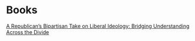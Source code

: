 # Books

[A Republican’s Bipartisan Take on Liberal Ideology: Bridging Understanding Across the Divide](Books%20148e5e0bee6e80aaa851f195a096d81c/A%20Republican%E2%80%99s%20Bipartisan%20Take%20on%20Liberal%20Ideology%20148e5e0bee6e801caa85ebd83c0647df.md)